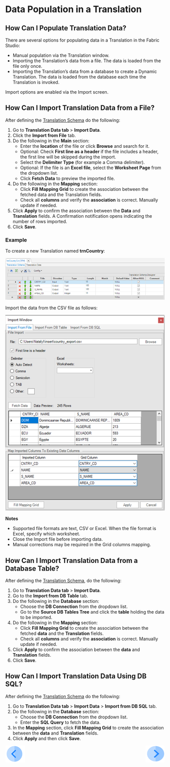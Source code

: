 # Data Population in a Translation

## How Can I Populate Translation Data?
 
There are several options for populating data in a Translation in the Fabric Studio: 
* Manual population via the Translation window. 
* Importing the Translation’s data from a file. The data is loaded from the file only once.
* Importing the Translation’s data from a database to create a Dynamic Translation. The data is loaded from the database each time the Translation is invoked. 
 
Import options are enabled via the Import screen.


## How Can I Import Translation Data from a File?
 
After defining the [Translation Schema](/articles/09_translations/01_translations_overview_and_use_cases.md#translation-schema) do the following:
1.	Go to **Translation Data tab** > **Import Data**.
2.	Click the **Import from File** tab. 
3.	Do the following in the **Main** section:
       * Enter the **location** of the file or click **Browse** and search for it.
       * Optional: Check **First line as a header** if the file includes a header, the first line will be skipped during the import.
       * Select the **Delimiter Type** (for example a Comma delimiter).
       * Optional: If the file is an **Excel file**, select the **Worksheet Page** from the dropdown list.
       * Click **Fetch Data** to preview the imported file.       
4.	Do the following in the **Mapping** section: 
       * Click **Fill Mapping Grid** to create the association between the fetched data and the Translation fields.
       * Check all **columns** and verify the **association** is correct. Manually update if needed.      
5.	Click **Apply** to confirm the association between the **Data** and **Translation** fields. A Confirmation notification opens indicating the number of rows imported.
6.	Click **Save**.

### Example

To create a new Translation named **trnCountry**:

![image](/articles/09_translations/images/09_02_01_01%20trnCountry.png)


Import the data from the CSV file as follows:

![image](/articles/09_translations/images/09_02_01_02%20CSV%20file.png)

**Notes** 
* Supported file formats are text, CSV or Excel. When the file format is Excel, specify which worksheet.
* Close the Import file before importing data. 
* Manual corrections may be required in the Grid columns mapping.


## How Can I Import Translation Data from a Database Table?
 
After defining the [Translation Schema](/articles/09_translations/01_translations_overview_and_use_cases.md#translation-schema), do the following: 
1.	Go to **Translation Data tab** > **Import Data**.
2.	Go to the **Import from DB Table** tab. 
3.	Do the following in the **Database** section:
       * Choose the **DB Connection** from the dropdown list.
       * Go to the **Source DB Tables Tree** and click the **table** holding the data to be imported.      
4.	Do the following in the **Mapping** section:
       * Click **Fill Mapping Grid** to create the association between the fetched **data** and the **Translation** fields.
       * Check all **columns** and verify the **association** is correct. Manually update if needed.       
5.	Click **Apply** to confirm the association between the **data** and **Translation** fields.
6.	Click **Save**.


## How Can I Import Translation Data Using DB SQL?
 
After defining the [Translation Schema](/articles/09_translations/01_translations_overview_and_use_cases.md#translation-schema) do the following:
1.	Go to **Translation Data tab** > **Import Data** > **Import from DB SQL** tab.
2.	Do the following in the **Database** section:
       * Choose the **DB Connection** from the dropdown list.
       * Enter the **SQL Query** to fetch the data.       
3.	In the **Mapping** section, click **Fill Mapping Grid** to create the association between the **data** and **Translation** fields.
4.	Click **Apply** and then click **Save**.


[![Previous](/articles/images/Previous.png)](/articles/09_translations/02_creating_a_new_translation_in_fabric.md)[<img align="right" width="60" height="54" src="/articles/images/Next.png">](/articles/09_translations/04_using_translations_in_fabric.md)

